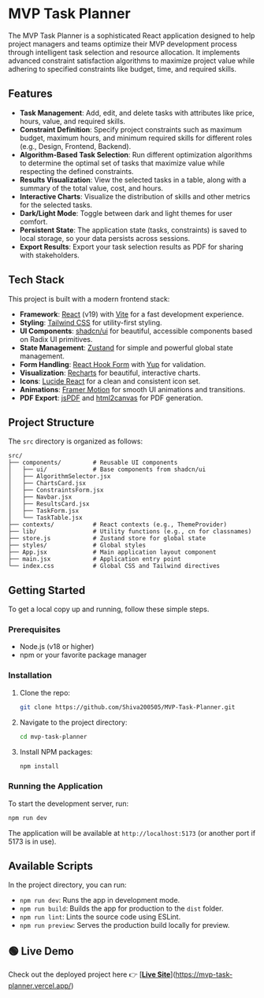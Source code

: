 # MVP Task Planner

The MVP Task Planner is a sophisticated React application designed to help project managers and teams optimize their MVP development process through intelligent task selection and resource allocation. It implements advanced constraint satisfaction algorithms to maximize project value while adhering to specified constraints like budget, time, and required skills.

## Features

- **Task Management**: Add, edit, and delete tasks with attributes like price, hours, value, and required skills.
- **Constraint Definition**: Specify project constraints such as maximum budget, maximum hours, and minimum required skills for different roles (e.g., Design, Frontend, Backend).
- **Algorithm-Based Task Selection**: Run different optimization algorithms to determine the optimal set of tasks that maximize value while respecting the defined constraints.
- **Results Visualization**: View the selected tasks in a table, along with a summary of the total value, cost, and hours.
- **Interactive Charts**: Visualize the distribution of skills and other metrics for the selected tasks.
- **Dark/Light Mode**: Toggle between dark and light themes for user comfort.
- **Persistent State**: The application state (tasks, constraints) is saved to local storage, so your data persists across sessions.
- **Export Results**: Export your task selection results as PDF for sharing with stakeholders.

## Tech Stack

This project is built with a modern frontend stack:

- **Framework**: [React](https://reactjs.org/) (v19) with [Vite](https://vitejs.dev/) for a fast development experience.
- **Styling**: [Tailwind CSS](https://tailwindcss.com/) for utility-first styling.
- **UI Components**: [shadcn/ui](https://ui.shadcn.com/) for beautiful, accessible components based on Radix UI primitives.
- **State Management**: [Zustand](https://github.com/pmndrs/zustand) for simple and powerful global state management.
- **Form Handling**: [React Hook Form](https://react-hook-form.com/) with [Yup](https://github.com/jquense/yup) for validation.
- **Visualization**: [Recharts](https://recharts.org/) for beautiful, interactive charts.
- **Icons**: [Lucide React](https://lucide.dev/) for a clean and consistent icon set.
- **Animations**: [Framer Motion](https://www.framer.com/motion/) for smooth UI animations and transitions.
- **PDF Export**: [jsPDF](https://github.com/parallax/jsPDF) and [html2canvas](https://github.com/niklasvh/html2canvas) for PDF generation.

## Project Structure

The `src` directory is organized as follows:

```
src/
├── components/         # Reusable UI components
│   ├── ui/             # Base components from shadcn/ui
│   ├── AlgorithmSelector.jsx
│   ├── ChartsCard.jsx
│   ├── ConstraintsForm.jsx
│   ├── Navbar.jsx
│   ├── ResultsCard.jsx
│   ├── TaskForm.jsx
│   └── TaskTable.jsx
├── contexts/           # React contexts (e.g., ThemeProvider)
├── lib/                # Utility functions (e.g., cn for classnames)
├── store.js            # Zustand store for global state
├── styles/             # Global styles
├── App.jsx             # Main application layout component
├── main.jsx            # Application entry point
└── index.css           # Global CSS and Tailwind directives
```

## Getting Started

To get a local copy up and running, follow these simple steps.

### Prerequisites

- Node.js (v18 or higher)
- npm or your favorite package manager

### Installation

1.  Clone the repo:
    ```sh
    git clone https://github.com/Shiva200505/MVP-Task-Planner.git
    ```
2.  Navigate to the project directory:
    ```sh
    cd mvp-task-planner
    ```
3.  Install NPM packages:
    ```sh
    npm install
    ```

### Running the Application

To start the development server, run:

```sh
npm run dev
```

The application will be available at `http://localhost:5173` (or another port if 5173 is in use).

## Available Scripts

In the project directory, you can run:

- `npm run dev`: Runs the app in development mode.
- `npm run build`: Builds the app for production to the `dist` folder.
- `npm run lint`: Lints the source code using ESLint.
- `npm run preview`: Serves the production build locally for preview.

## 🟢 Live Demo

Check out the deployed project here 👉 [[**Live Site**](https://your-deployed-link.com)](https://mvp-task-planner.vercel.app/)


